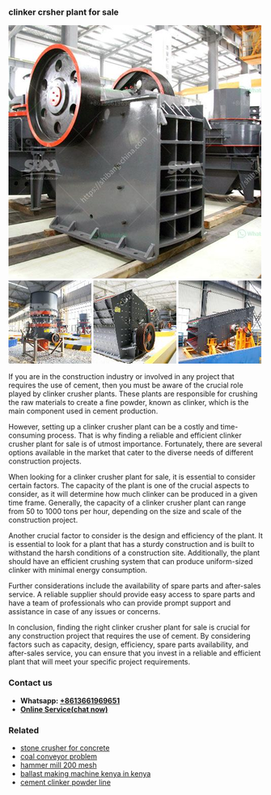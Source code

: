 <h3>clinker crsher plant for sale</h3><img src='1704791347.jpg' alt=''><p>If you are in the construction industry or involved in any project that requires the use of cement, then you must be aware of the crucial role played by clinker crusher plants. These plants are responsible for crushing the raw materials to create a fine powder, known as clinker, which is the main component used in cement production.</p><p>However, setting up a clinker crusher plant can be a costly and time-consuming process. That is why finding a reliable and efficient clinker crusher plant for sale is of utmost importance. Fortunately, there are several options available in the market that cater to the diverse needs of different construction projects.</p><p>When looking for a clinker crusher plant for sale, it is essential to consider certain factors. The capacity of the plant is one of the crucial aspects to consider, as it will determine how much clinker can be produced in a given time frame. Generally, the capacity of a clinker crusher plant can range from 50 to 1000 tons per hour, depending on the size and scale of the construction project.</p><p>Another crucial factor to consider is the design and efficiency of the plant. It is essential to look for a plant that has a sturdy construction and is built to withstand the harsh conditions of a construction site. Additionally, the plant should have an efficient crushing system that can produce uniform-sized clinker with minimal energy consumption.</p><p>Further considerations include the availability of spare parts and after-sales service. A reliable supplier should provide easy access to spare parts and have a team of professionals who can provide prompt support and assistance in case of any issues or concerns.</p><p>In conclusion, finding the right clinker crusher plant for sale is crucial for any construction project that requires the use of cement. By considering factors such as capacity, design, efficiency, spare parts availability, and after-sales service, you can ensure that you invest in a reliable and efficient plant that will meet your specific project requirements.</p><h3>Contact us</h3><ul><li><strong>Whatsapp:&nbsp;<a href="https://wa.me/8613661969651">+8613661969651</a></strong></li><li><a href="https://swt.shibang-china.com/?git&amp;zhl&amp;clinker crsher plant for sale"><strong>Online Service(chat now)</strong></a></li></ul><h3>Related</h3><ul><li><a href='stone crusher for concrete.md'>stone crusher for concrete</a></li><li><a href='coal conveyor problem.md'>coal conveyor problem</a></li><li><a href='hammer mill 200 mesh.md'>hammer mill 200 mesh</a></li><li><a href='ballast making machine kenya in kenya.md'>ballast making machine kenya in kenya</a></li><li><a href='cement clinker powder line.md'>cement clinker powder line</a></li></ul>